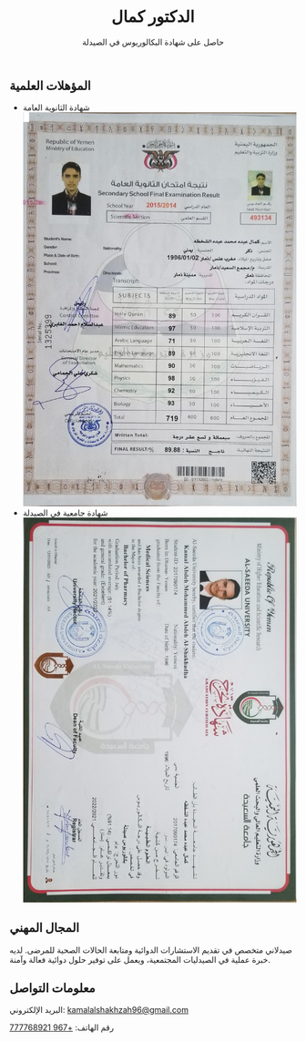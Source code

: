 <header>
    <h1>الدكتور كمال</h1>
    <p>حاصل على شهادة البكالوريوس في الصيدلة</p>
</header>

<section>
    <h2>المؤهلات العلمية</h2>
    <ul>
        <li>شهادة الثانوية العامة</li>
        <img src="secondary-certificate.jpg" alt="شهادة الثانوية العامة" class="certificate">
        <li>شهادة جامعية في الصيدلة</li>
        <img src="university-certificate.jpg" alt="شهادة جامعية" class="certificate">
    </ul>
</section>

<section>
    <h2>المجال المهني</h2>
    <p>صيدلاني متخصص في تقديم الاستشارات الدوائية ومتابعة الحالات الصحية للمرضى. لديه خبرة عملية في الصيدليات المجتمعية، ويعمل على توفير حلول دوائية فعالة وآمنة.</p>
</section>

<section>
    <h2>معلومات التواصل</h2>
    <p>البريد الإلكتروني: <a href="mailto:kamalalshakhzah96@gmail.com">kamalalshakhzah96@gmail.com</a></p>
    <p>رقم الهاتف: <a href="tel:+967777768921">+967 777768921</a></p>
</section>

</body>
</html>
